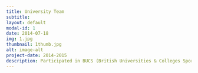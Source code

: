 ```yaml
---
title: University Team
subtitle: 
layout: default
modal-id: 1
date: 2014-07-18
img: 1.jpg
thumbnail: 1thumb.jpg
alt: image-alt
project-date: 2014-2015
description: Participated in BUCS (British Universities & Colleges Sport) league 2014-2015. 
---
```

